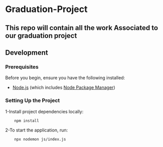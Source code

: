 # Graduation-Project

## This repo will contain all the work Associated to our graduation project

## Development

### Prerequisites

Before you begin, ensure you have the following installed:

- [Node.js](https://nodejs.org/) (which includes [Node Package Manager](https://docs.npmjs.com/getting-started/))

### Setting Up the Project

1-Install project dependencies locally:

```bash
    npm install
```

2-To start the application, run:

```bash
    npx nodemon js/index.js
```
